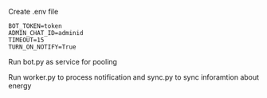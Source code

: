 Create .env file
```
BOT_TOKEN=token
ADMIN_CHAT_ID=adminid
TIMEOUT=15
TURN_ON_NOTIFY=True
```

Run bot.py as service for pooling

Run worker.py to process notification  and sync.py to sync inforamtion about energy